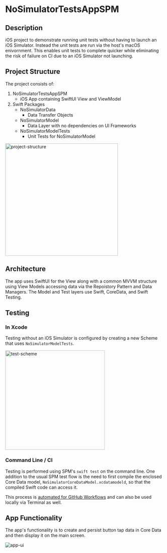 # NoSimulatorTestsAppSPM

## Description

iOS project to demonstrate running unit tests without having to launch an iOS Simulator.  Instead the unit tests are run via the host's macOS enivornment.
This enables unit tests to complete quicker while eliminating the risk of failure on CI due to an iOS Simulator not launching.

## Project Structure

The project consists of:

1. NoSimulatorTestsAppSPM
    * iOS App containing SwiftUI View and ViewModel
2. Swift Packages
    * NoSimulatorData
      * Data Transfer Objects
    * NoSimulatorModel
      * Data Layer with no dependencies on UI Frameworks
    * NoSimulatorModelTests
      * Unit Tests for NoSimulatorModel 

<img width="358" alt="project-structure" src="https://github.com/user-attachments/assets/943c0731-6d05-42d2-9bdf-14b5d2138776" />

## Architecture

The app uses SwiftUI for the View along with a common MVVM structure using View Models accessing data via the Repoistory Pattern and Data Managers.  The Model and Test layers use Swift, CoreData, and Swift Testing.

## Testing

### In Xcode

Testing without an iOS Simulator is configured by creating a new Scheme that uses `NoSimulatorModelTests`.

<img width="316" alt="test-scheme" src="https://github.com/user-attachments/assets/c42eaa35-0baf-47b5-a968-255890a954a7">

### Command Line / CI

Testing is performed using SPM's `swift test` on the command line.  One addition to the usual SPM test flow is the need to first compile the enclosed Core Data model, `NoSimulatorCoreDataModel.xcdatamodeld`, so that the compiled Swift code can access it.

This process is [automated for GitHub Workflows](https://github.com/bleege/NoSimulatorTestsAppSPM/blob/fde0d715d28cf99839830e5ae4c3a41f9f239f3b/.github/workflows/no-simulator-model-tests.yml#L19-L24) and can also be used locally via Terminal as well.

## App Functionality

The app's functionality is to create and persist button tap data in Core Data and then display it on the main screen.

![app-ui](https://github.com/user-attachments/assets/71dba3db-753f-4eee-8d63-534207ab85c5)

